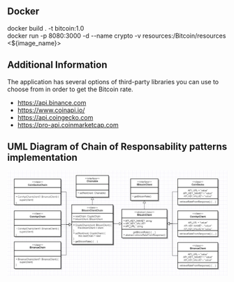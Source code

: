 ## Docker

docker build . -t bitcoin:1.0 \
docker run -p 8080:3000 -d --name crypto -v resources:/Bitcoin/resources <${image_name}>

## Additional Information

The application has several options of third-party libraries you can use to choose from in order to get the Bitcoin rate.

-   https://api.binance.com
-   https://www.coinapi.io/
-   https://api.coingecko.com
-   https://pro-api.coinmarketcap.com

## UML Diagram of Chain of Responsability patterns implementation

![Chain of Responsability](src/resources//images/Chain%20of%20Responsibility%20UML.jpg)
